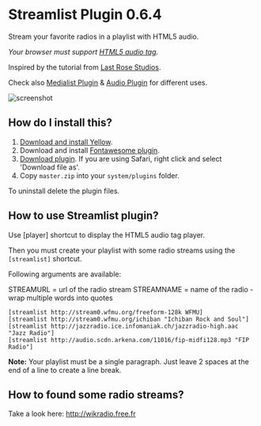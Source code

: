 # Streamlist Plugin 0.6.4

Stream your favorite radios in a playlist with HTML5 audio.

*Your browser must support [HTML5 audio tag](https://en.wikipedia.org/wiki/HTML5_Audio)*.

Inspired by the tutorial from [Last Rose Studios](http://devblog.lastrose.com/html5-audio-video-playlist).

Check also [Medialist Plugin](https://github.com/nibreh/yellow-plugin-medialist) & [Audio Plugin](https://github.com/schulle4u/yellow-plugin-audio) for different uses.

![screenshot](https://raw.githubusercontent.com/nibreh/yellow-plugin-streamlist/master/streamlist-radio.png)

## How do I install this?

1. [Download and install Yellow](https://github.com/datenstrom/yellow/).
2. Download and install [Fontawesome plugin](https://github.com/datenstrom/yellow-plugins/tree/master/fontawesome).
3. [Download plugin](https://github.com/nibreh/yellow-plugin-streamlist/archive/master.zip). If you are using Safari, right click and select 'Download file as'.
4. Copy `master.zip` into your `system/plugins` folder.

To uninstall delete the plugin files.

## How to use Streamlist plugin?

Use [player] shortcut to display the HTML5 audio tag player.

Then you must create your playlist with some radio streams using the `[streamlist]` shortcut.

Following arguments are available:

STREAMURL = url of the radio stream
STREAMNAME = name of the radio - wrap multiple words into quotes

    [streamlist http://stream0.wfmu.org/freeform-128k WFMU]
    [streamlist http://stream0.wfmu.org/ichiban "Ichiban Rock and Soul"]
    [streamlist http://jazzradio.ice.infomaniak.ch/jazzradio-high.aac "Jazz Radio"]
    [streamlist http://audio.scdn.arkena.com/11016/fip-midfi128.mp3 "FIP Radio"]

**Note:** Your playlist must be a single paragraph. Just leave 2 spaces at the end of a line to create a line break.

## How to found some radio streams?

Take a look here: http://wikradio.free.fr
